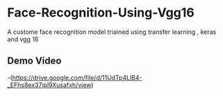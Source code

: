 # Face-Recognition-Using-Vgg16
A custome face recognition model triained using transfer learning , keras and vgg 16
## Demo Video


-(https://drive.google.com/file/d/11UdTp4LlB4-_EFhs8ex37ipl9Xusafxh/view)
